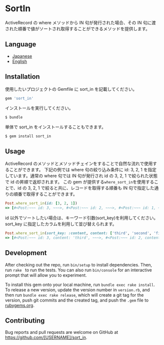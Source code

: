 # SortIn

ActiveRecord の where メソッドから IN 句が発行された場合、その IN 句に渡された順番で値がソートされ取得することができるメソッドを提供します。

## Language

- [Japanese](https://github.com/KojimaNaoyuki/sort_in/tree/master/document/ja)
- [English](https://github.com/KojimaNaoyuki/sort_in/tree/master/document/en)

## Installation

使用したいプロジェクトの Gemfile に sort_in を記載してください。

```ruby
gem 'sort_in'
```

インストールを実行してください。

```
$ bundle
```

単体で sort_in をインストールすることもできます。

```
$ gem install sort_in
```

## Usage

ActiveRecord のメソッドとメソッドチェインをすることで自然な流れで使用することができます。
下記の例では where 句の絞り込み条件に id: 3, 2, 1 を指定しています。通常の where 句では IN 句が発行され id の 3, 2, 1 で絞られた状態で id の昇順で返却されます。
この gem が提供する`where_sort_in`を使用することで、id の 3, 2, 1 で絞ると共に、レコードを取得する順番も IN 句で指定した通りの順番で取得することができます。

```ruby
Post.where_sort_in(id: [3, 2, 1])
=> [#<Post:~~~ id: 3, ~~~>, #<Post:~~~ id: 2, ~~~>, #<Post:~~~ id: 1, ~~~>]
```

id 以外でソートしたい場合は、キーワード引数(sort_key)を利用してください。
sort_key に指定したカラムを利用して並び替えられます。

```ruby
Post.where_sort_in(sort_key: :content, content: ['third', 'second', 'first'])
=> [#<Post:~~~ id: 3, content: 'third', ~~~>, #<Post:~~~ id: 2, content: 'second', ~~~>, #<Post:~~~ id: 1, content: 'first', ~~~>]
```

## Development

After checking out the repo, run `bin/setup` to install dependencies. Then, run `rake ` to run the tests. You can also run `bin/console` for an interactive prompt that will allow you to experiment.

To install this gem onto your local machine, run `bundle exec rake install`. To release a new version, update the version number in `version.rb`, and then run `bundle exec rake release`, which will create a git tag for the version, push git commits and the created tag, and push the `.gem` file to [rubygems.org](https://rubygems.org).

## Contributing

Bug reports and pull requests are welcome on GitHub at https://github.com/[USERNAME]/sort_in.
